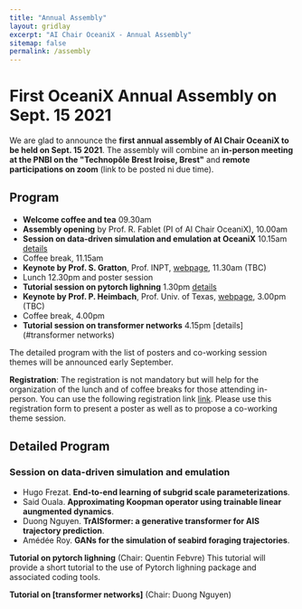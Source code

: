 ```yaml
---
title: "Annual Assembly"
layout: gridlay
excerpt: "AI Chair OceaniX - Annual Assembly"
sitemap: false
permalink: /assembly
---
```


# First OceaniX Annual Assembly on Sept. 15 2021

We are glad to announce the **first annual assembly of AI Chair OceaniX to be held on Sept. 15 2021**.
The assembly will combine an **in-person meeting at the PNBI on the "Technopôle Brest Iroise, Brest"** and **remote participations on zoom** (link to be posted ni due time).

## Program
- **Welcome coffee and tea** 09.30am
- **Assembly opening** by Prof. R. Fablet (PI of AI Chair OceaniX), 10.00am
- **Session on data-driven simulation and emulation at OceaniX** 10.15am [details](#Session-on-data-driven-simulation-and-emulation)
- Coffee break, 11.15am
- **Keynote by Prof. S. Gratton**, Prof. INPT, [webpage](http://gratton.perso.enseeiht.fr/), 11.30am (TBC)
- Lunch 12.30pm and poster session
- **Tutorial session on pytorch lighning** 1.30pm [details](#pytorch-lighning)
- **Keynote by Prof. P. Heimbach**, Prof. Univ. of Texas, [webpage](https://www.jsg.utexas.edu/researcher/patrick_heimbach/), 3.00pm (TBC)
- Coffee break, 4.00pm
- **Tutorial session on transformer networks** 4.15pm [details](#transformer networks)

The detailed program with the list of posters and co-working session themes will be announced early September.

**Registration**: The registration is not mandatory but will help for the organization of the lunch and of  coffee breaks for those attending in-person.
You can use the following registration link [link](https://forms.gle/FfoSbN4KAejGfVY66). 
Please use this registration form to present a poster as well as to propose a co-working theme session.


## Detailed Program

### Session on data-driven simulation and emulation
- Hugo Frezat. **End-to-end learning of subgrid scale parameterizations**. 
- Said Ouala. **Approximating Koopman operator using trainable linear aungmented dynamics**.
- Duong Nguyen. **TrAISformer: a generative transformer for AIS trajectory prediction**.
- Amédée Roy. **GANs for the simulation of seabird foraging trajectories**.

**Tutorial on pytorch lighning** (Chair: Quentin Febvre)
This tutorial will provide a short tutorial to the use of Pytorch lighning package and associated coding tools. 

**Tutorial on [transformer networks]** (Chair: Duong Nguyen)

